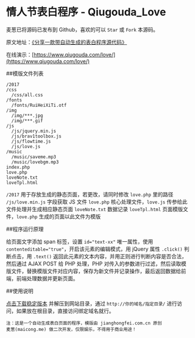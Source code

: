 # 情人节表白程序 - Qiugouda_Love

麦葱已将源码已发布到 Github，喜欢的可以 `Star` 或 `Fork` 本源码。

原文地址：[《分享一款带自动生成的表白程序源代码》](https://maicong.me/t/124)

在线演示：[https://www.qiugouda.com/love/](https://www.qiugouda.com/love/)

##模版文件列表

```
/2017
/css
  /css/all.css
/fonts
  /fonts/RuiHeiXiTi.otf
/img
  /img/***.jpg
  /img/***.gif
/js
  /js/jquery.min.js
  /js/brav1toolbox.js
  /js/flowtime.js
  /js/love.js
/music
  /music/saveme.mp3
  /music/lovebgm.mp3
index.php
love.php
loveNote.txt
loveTpl.html
```

`/2017` 用于存放生成的静态页面，若更改，请同时修改 `love.php` 里的路径
`/js/love.min.js` 字段获取 JS 文件
`love.php` 核心处理文件，`love.js` 传参给此文件处理并生成相应静态页面
`loveNote.txt` 数据记录
`loveTpl.html` 页面模版文件，`love.php` 生成的页面以此文件为模版

##程序运行原理

给页面文字添加 span 标签，设置 `id="text-xx"` 唯一属性，使用 `contenteditable="true"`，开启该元素的编辑模式，用 jQuery 属性 `.click()` 判断点击，用 `.text()` 返回此元素的文本内容，并用正则进行判断内容是否合法，然后通过 AJAX POST 给 PHP 处理，PHP 对传入的参数进行过滤，然后读取模版文件，替换模版文件对应内容，保存为新文件并记录操作，最后返回数据给前端，前端处理数据并更新页面。

##使用说明

[点击下载稳定版本](https://github.com/maicong/qiugouda_love/releases) 并解压到网站目录，通过 `http://你的域名/指定目录/` 进行访问，如果放在根目录，直接访问绑定域名就行。

```
注：这是一个自动生成表白页面的程序，模版由 jianghongfei.com.cn 原创
麦葱(maicong.me) 做二次开发，仅限娱乐，不得用于商业用途！
```
